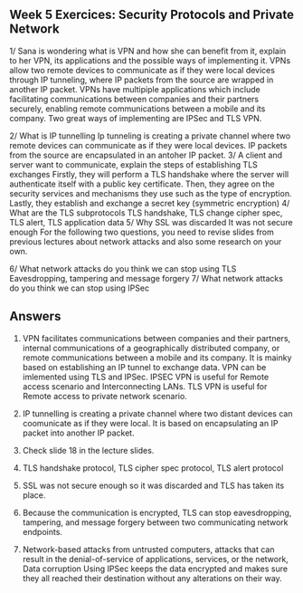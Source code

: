 ## Week 5 Exercices: Security Protocols and Private Network

1/ Sana is wondering what is VPN and how she can benefit from it, explain to her VPN, its applications and the possible ways of implementing it.
  VPNs allow two remote devices to communicate as if they were local devices through IP tunneling, where IP packets from the source are wrapped in another IP packet. VPNs have multipiple applications which include facilitating communications between companies and their partners securely, enabling remote communications between a mobile and its company. Two great ways of implementing are IPSec and TLS VPN.
  
2/ What is IP tunnelling
 Ip tunneling is creating a private channel where two remote devices can communicate as if they were local devices. IP packets from the source are encapsulated in an antoher IP packet.
3/ A client and server want to communicate, explain the steps of establishing TLS exchanges
  Firstly, they will perform a TLS handshake where the server will authenticate itself with a public key certificate.
  Then, they agree on the security services and mechanisms they use such as the type of encryption.
  Lastly,  they establish and exchange a secret key (symmetric encryption)
4/ What are the TLS subprotocols
 TLS handshake, TLS change cipher spec, TLS alert, TLS application data
5/ Why SSL was discarded
  It was not secure enough
For the following two questions, you need to revise slides from previous lectures about network attacks and also some research on your own.

6/ What network attacks do you think we can stop using TLS
   Eavesdropping, tampering and message forgery
7/ What network attacks do you think we can stop using IPSec


## Answers

1. VPN facilitates communications between companies and their partners, internal communications of a geographically distributed company, or remote communications between a mobile and its company. It is mainky based on establishing an IP tunnel to exchange data. VPN can be imlemented using TLS and IPSec. IPSEC VPN is useful for 
Remote access scenario and Interconnecting LANs. TLS VPN is useful for Remote access to private network scenario.

2. IP tunnelling is creating a private channel where two distant devices can coomunicate as if they were local. It is based on encapsulating an IP packet into another IP packet.

3. Check slide 18 in the lecture slides.

4. TLS handshake protocol, TLS cipher spec protocol, TLS alert protocol

5. SSL was not secure enough so it was discarded and TLS has taken its place.

6. Because the communication is encrypted, TLS can stop eavesdropping, tampering, and message forgery between two communicating network endpoints.

7. Network-based attacks from untrusted computers, attacks that can result in the denial-of-service of applications, services, or the network, Data corruption
Using IPSec  keeps the data encrypted and makes sure they all reached their destination without any alterations on their way.





